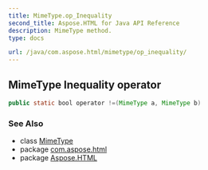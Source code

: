 ```yaml
---
title: MimeType.op_Inequality
second_title: Aspose.HTML for Java API Reference
description: MimeType method. 
type: docs

url: /java/com.aspose.html/mimetype/op_inequality/
---
```

## MimeType Inequality operator

```java
public static bool operator !=(MimeType a, MimeType b)
```

### See Also

* class [MimeType](../)
* package [com.aspose.html](../../../com.aspose.html/)
* package [Aspose.HTML](../../../)
